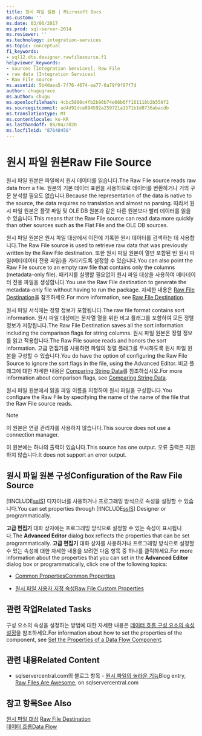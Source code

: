 ```yaml
---
title: 원시 파일 원본 | Microsoft Docs
ms.custom: ''
ms.date: 03/06/2017
ms.prod: sql-server-2014
ms.reviewer: ''
ms.technology: integration-services
ms.topic: conceptual
f1_keywords:
- sql12.dts.designer.rawfilesource.f1
helpviewer_keywords:
- sources [Integration Services], Raw File
- raw data [Integration Services]
- Raw File source
ms.assetid: 5b4daea5-7f76-4674-aa77-0a79f9f97f7d
author: chugugrace
ms.author: chugu
ms.openlocfilehash: 4cbc5800c4fb2b90b74e66b6ff161118b2b550f2
ms.sourcegitcommit: ad4d92dce894592a259721a1571b1d8736abacdb
ms.translationtype: MT
ms.contentlocale: ko-KR
ms.lasthandoff: 08/04/2020
ms.locfileid: "87648458"
---
```

# <a name="raw-file-source"></a><span data-ttu-id="9b91e-102">원시 파일 원본</span><span class="sxs-lookup"><span data-stu-id="9b91e-102">Raw File Source</span></span>
  <span data-ttu-id="9b91e-103">원시 파일 원본은 파일에서 원시 데이터를 읽습니다.</span><span class="sxs-lookup"><span data-stu-id="9b91e-103">The Raw File source reads raw data from a file.</span></span> <span data-ttu-id="9b91e-104">원본의 기본 데이터 표현을 사용하므로 데이터를 변환하거나 거의 구문 분석할 필요도 없습니다.</span><span class="sxs-lookup"><span data-stu-id="9b91e-104">Because the representation of the data is native to the source, the data requires no translation and almost no parsing.</span></span> <span data-ttu-id="9b91e-105">따라서 원시 파일 원본은 플랫 파일 및 OLE DB 원본과 같은 다른 원본보다 빨리 데이터를 읽을 수 있습니다.</span><span class="sxs-lookup"><span data-stu-id="9b91e-105">This means that the Raw File source can read data more quickly than other sources such as the Flat File and the OLE DB sources.</span></span>  
  
 <span data-ttu-id="9b91e-106">원시 파일 원본은 원시 파일 대상에서 이전에 기록한 원시 데이터를 검색하는 데 사용합니다.</span><span class="sxs-lookup"><span data-stu-id="9b91e-106">The Raw File source is used to retrieve raw data that was previously written by the Raw File destination.</span></span> <span data-ttu-id="9b91e-107">또한 원시 파일 원본이 열만 포함된 빈 원시 파일(메타데이터 전용 파일)을 가리키도록 설정할 수 있습니다.</span><span class="sxs-lookup"><span data-stu-id="9b91e-107">You can also point the Raw File source to an empty raw file that contains only the columns (metadata-only file).</span></span> <span data-ttu-id="9b91e-108">패키지를 실행할 필요없이 원시 파일 대상을 사용하여 메타데이터 전용 파일을 생성합니다.</span><span class="sxs-lookup"><span data-stu-id="9b91e-108">You use the Raw File destination to generate the metadata-only file without having to run the package.</span></span> <span data-ttu-id="9b91e-109">자세한 내용은 [Raw File Destination](raw-file-destination.md)을 참조하세요.</span><span class="sxs-lookup"><span data-stu-id="9b91e-109">For more information, see [Raw File Destination](raw-file-destination.md).</span></span>  
  
 <span data-ttu-id="9b91e-110">원시 파일 서식에는 정렬 정보가 포함됩니다.</span><span class="sxs-lookup"><span data-stu-id="9b91e-110">The raw file format contains sort information.</span></span> <span data-ttu-id="9b91e-111">원시 파일 대상에는 문자열 열을 위한 비교 플래그를 포함하여 모든 정렬 정보가 저장됩니다.</span><span class="sxs-lookup"><span data-stu-id="9b91e-111">The Raw File Destination saves all the sort information including the comparison flags for string columns.</span></span> <span data-ttu-id="9b91e-112">원시 파일 원본은 정렬 정보를 읽고 적용합니다.</span><span class="sxs-lookup"><span data-stu-id="9b91e-112">The Raw File source reads and honors the sort information.</span></span> <span data-ttu-id="9b91e-113">고급 편집기를 사용하면 파일의 정렬 플래그를 무시하도록 원시 파일 원본을 구성할 수 있습니다.</span><span class="sxs-lookup"><span data-stu-id="9b91e-113">You do have the option of configuring the Raw File Source to ignore the sort flags in the file, using the Advanced Editor.</span></span> <span data-ttu-id="9b91e-114">비교 플래그에 대한 자세한 내용은 [Comparing String Data](comparing-string-data.md)를 참조하십시오.</span><span class="sxs-lookup"><span data-stu-id="9b91e-114">For more information about comparison flags, see [Comparing String Data](comparing-string-data.md).</span></span>  
  
 <span data-ttu-id="9b91e-115">원시 파일 원본에서 읽을 파일 이름을 지정하여 원시 파일을 구성합니다.</span><span class="sxs-lookup"><span data-stu-id="9b91e-115">You configure the Raw File by specifying the name of the name of the file that the Raw File source reads.</span></span>  
  
> [!NOTE]  
>  <span data-ttu-id="9b91e-116">이 원본은 연결 관리자를 사용하지 않습니다.</span><span class="sxs-lookup"><span data-stu-id="9b91e-116">This source does not use a connection manager.</span></span>  
  
 <span data-ttu-id="9b91e-117">이 원본에는 하나의 출력이 있습니다.</span><span class="sxs-lookup"><span data-stu-id="9b91e-117">This source has one output.</span></span> <span data-ttu-id="9b91e-118">오류 출력은 지원하지 않습니다.</span><span class="sxs-lookup"><span data-stu-id="9b91e-118">It does not support an error output.</span></span>  
  
## <a name="configuration-of-the-raw-file-source"></a><span data-ttu-id="9b91e-119">원시 파일 원본 구성</span><span class="sxs-lookup"><span data-stu-id="9b91e-119">Configuration of the Raw File Source</span></span>  
 <span data-ttu-id="9b91e-120">[!INCLUDE[ssIS](../../includes/ssis-md.md)] 디자이너를 사용하거나 프로그래밍 방식으로 속성을 설정할 수 있습니다.</span><span class="sxs-lookup"><span data-stu-id="9b91e-120">You can set properties through [!INCLUDE[ssIS](../../includes/ssis-md.md)] Designer or programmatically.</span></span>  
  
 <span data-ttu-id="9b91e-121">**고급 편집기** 대화 상자에는 프로그래밍 방식으로 설정할 수 있는 속성이 표시됩니다.</span><span class="sxs-lookup"><span data-stu-id="9b91e-121">The **Advanced Editor** dialog box reflects the properties that can be set programmatically.</span></span> <span data-ttu-id="9b91e-122">**고급 편집기** 대화 상자를 사용하거나 프로그래밍 방식으로 설정할 수 있는 속성에 대한 자세한 내용을 보려면 다음 항목 중 하나를 클릭하세요.</span><span class="sxs-lookup"><span data-stu-id="9b91e-122">For more information about the properties that you can set in the **Advanced Editor** dialog box or programmatically, click one of the following topics:</span></span>  
  
-   [<span data-ttu-id="9b91e-123">Common Properties</span><span class="sxs-lookup"><span data-stu-id="9b91e-123">Common Properties</span></span>](../common-properties.md)  
  
-   [<span data-ttu-id="9b91e-124">원시 파일 사용자 지정 속성</span><span class="sxs-lookup"><span data-stu-id="9b91e-124">Raw File Custom Properties</span></span>](raw-file-custom-properties.md)  
  
## <a name="related-tasks"></a><span data-ttu-id="9b91e-125">관련 작업</span><span class="sxs-lookup"><span data-stu-id="9b91e-125">Related Tasks</span></span>  
 <span data-ttu-id="9b91e-126">구성 요소의 속성을 설정하는 방법에 대한 자세한 내용은 [데이터 흐름 구성 요소의 속성 설정](set-the-properties-of-a-data-flow-component.md)을 참조하세요.</span><span class="sxs-lookup"><span data-stu-id="9b91e-126">For information about how to set the properties of the component, see [Set the Properties of a Data Flow Component](set-the-properties-of-a-data-flow-component.md).</span></span>  
  
## <a name="related-content"></a><span data-ttu-id="9b91e-127">관련 내용</span><span class="sxs-lookup"><span data-stu-id="9b91e-127">Related Content</span></span>  
  
-   <span data-ttu-id="9b91e-128">sqlservercentral.com의 블로그 항목 - [원시 파일의 놀라운 기능](https://www.sqlservercentral.com/blogs/31-days-of-ssis-%e2%80%93-raw-files-are-awesome-131)</span><span class="sxs-lookup"><span data-stu-id="9b91e-128">Blog entry, [Raw Files Are Awesome](https://www.sqlservercentral.com/blogs/31-days-of-ssis-%e2%80%93-raw-files-are-awesome-131), on sqlservercentral.com</span></span>  
  
## <a name="see-also"></a><span data-ttu-id="9b91e-129">참고 항목</span><span class="sxs-lookup"><span data-stu-id="9b91e-129">See Also</span></span>  
 <span data-ttu-id="9b91e-130">[원시 파일 대상](raw-file-destination.md) </span><span class="sxs-lookup"><span data-stu-id="9b91e-130">[Raw File Destination](raw-file-destination.md) </span></span>  
 [<span data-ttu-id="9b91e-131">데이터 흐름</span><span class="sxs-lookup"><span data-stu-id="9b91e-131">Data Flow</span></span>](data-flow.md)  
  
  
